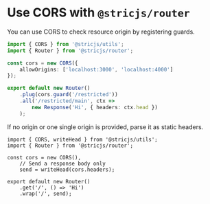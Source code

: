 # Use CORS with `@stricjs/router`
You can use CORS to check resource origin by registering guards.
```typescript
import { CORS } from '@stricjs/utils';
import { Router } from '@stricjs/router';

const cors = new CORS({
    allowOrigins: ['localhost:3000', 'localhost:4000']
});

export default new Router()
    .plug(cors.guard('/restricted'))
    .all('/restricted/main', ctx => 
        new Response('Hi', { headers: ctx.head })
    );
```

If no origin or one single origin is provided, parse it as static headers.
```
import { CORS, writeHead } from '@stricjs/utils'; 
import { Router } from '@stricjs/router';

const cors = new CORS(),
    // Send a response body only
    send = writeHead(cors.headers);

export default new Router()
    .get('/', () => 'Hi')
    .wrap('/', send);
```
